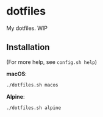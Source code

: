 # dotfiles

My dotfiles. WIP

## Installation

(For more help, see `config.sh help`)

**macOS**:

```bash
./dotfiles.sh macos
```

**Alpine**:

```bash
./dotfiles.sh alpine
```